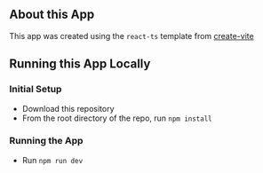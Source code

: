 ## About this App

This app was created using the `react-ts` template from [create-vite](https://github.com/vitejs/vite/tree/main/packages/create-vite)

## Running this App Locally

### Initial Setup

- Download this repository
- From the root directory of the repo, run `npm install`

### Running the App

- Run `npm run dev`
